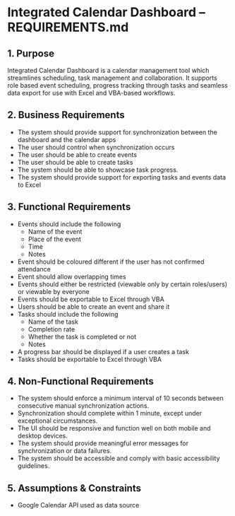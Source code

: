 # Integrated Calendar Dashboard – REQUIREMENTS.md

## 1. Purpose
Integrated Calendar Dashboard is a calendar management tool which streamlines scheduling, task management and collaboration. It supports role based event scheduling, progress tracking through tasks and seamless data export for use with Excel and VBA-based workflows.

## 2. Business Requirements
- The system should provide support for synchronization between the dashboard and the calendar apps
- The user should control when synchronization occurs
- The user should be able to create events
- The user should be able to create tasks
- The system should be able to showcase task progress.
- The system should provide support for exporting tasks and events data to Excel

## 3. Functional Requirements
- Events should include the following
    - Name of the event
    - Place of the event
    - Time
    - Notes
- Event should be coloured different if the user has not confirmed attendance
- Event should allow overlapping times
- Events should either be restricted (viewable only by certain roles/users) or viewable by everyone
- Events should be exportable to Excel through VBA
- Users should be able to create an event and share it
- Tasks should include the following
    - Name of the task
    - Completion rate
    - Whether the task is completed or not
    - Notes
- A progress bar should be displayed if a user creates a task
- Tasks should be exportable to Excel through VBA

## 4. Non-Functional Requirements
- The system should enforce a minimum interval of 10 seconds between consecutive manual synchronization actions.
- Synchronization should complete within 1 minute, except under exceptional circumstances.
- The UI should be responsive and function well on both mobile and desktop devices.
- The system should provide meaningful error messages for synchronization or data failures.
- The system should be accessible and comply with basic accessibility guidelines.

## 5. Assumptions & Constraints
- Google Calendar API used as data source